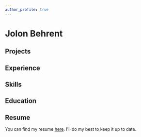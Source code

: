 ```yaml
---
author_profile: true
---
```


<style>
.fa-fw {
    /* This is not a good way of doing this */
    color: #eaeaec!important
}
</style>

# Jolon Behrent

## Projects

## Experience

## Skills

## Education

## Resume

You can find my resume [here](files/jolonbehrent.pdf). I'll do my best to keep it up to date.